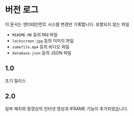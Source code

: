 # 버전 로그
이 문서는 엔터테인먼트 시스템 변경만 기록합니다.
포함되지 않는 파일
- ```README.MD``` 등의 Md 파일
- ```lockscreen.jpg``` 등의 이미지 파일
- ```somefile.mp4``` 등의 비디오 파일
- ```database.json``` 등의 JSON 파일
## 1.0
초기 릴리스

## 2.0
일부 패치와 동영상의 인터넷 영상과 IFRAME 기능이 추가되었습니다.